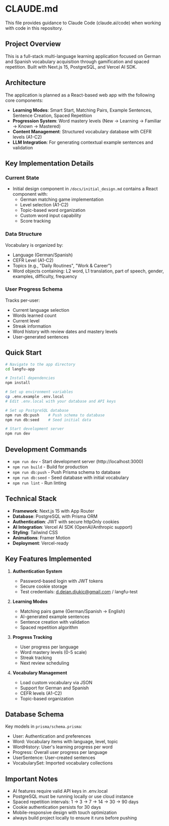 # CLAUDE.md

This file provides guidance to Claude Code (claude.ai/code) when working with code in this repository.

## Project Overview

This is a full-stack multi-language learning application focused on German and Spanish vocabulary acquisition through gamification and spaced repetition. Built with Next.js 15, PostgreSQL, and Vercel AI SDK.

## Architecture

The application is planned as a React-based web app with the following core components:

- **Learning Modes**: Smart Start, Matching Pairs, Example Sentences, Sentence Creation, Spaced Repetition
- **Progression System**: Word mastery levels (New → Learning → Familiar → Known → Mastered)
- **Content Management**: Structured vocabulary database with CEFR levels (A1-C2)
- **LLM Integration**: For generating contextual example sentences and validation

## Key Implementation Details

### Current State
- Initial design component in `/docs/initial_design.md` contains a React component with:
  - German matching game implementation
  - Level selection (A1-C2)
  - Topic-based word organization
  - Custom word input capability
  - Score tracking

### Data Structure
Vocabulary is organized by:
- Language (German/Spanish)
- CEFR Level (A1-C2)
- Topics (e.g., "Daily Routines", "Work & Career")
- Word objects containing: L2 word, L1 translation, part of speech, gender, examples, difficulty, frequency

### User Progress Schema
Tracks per-user:
- Current language selection
- Words learned count
- Current level
- Streak information
- Word history with review dates and mastery levels
- User-generated sentences

## Quick Start

```bash
# Navigate to the app directory
cd langfu-app

# Install dependencies
npm install

# Set up environment variables
cp .env.example .env.local
# Edit .env.local with your database and API keys

# Set up PostgreSQL database
npm run db:push    # Push schema to database
npm run db:seed    # Seed initial data

# Start development server
npm run dev
```

## Development Commands

- `npm run dev` - Start development server (http://localhost:3000)
- `npm run build` - Build for production
- `npm run db:push` - Push Prisma schema to database
- `npm run db:seed` - Seed database with initial vocabulary
- `npm run lint` - Run linting

## Technical Stack

- **Framework**: Next.js 15 with App Router
- **Database**: PostgreSQL with Prisma ORM
- **Authentication**: JWT with secure httpOnly cookies
- **AI Integration**: Vercel AI SDK (OpenAI/Anthropic support)
- **Styling**: Tailwind CSS
- **Animations**: Framer Motion
- **Deployment**: Vercel-ready

## Key Features Implemented

1. **Authentication System**
   - Password-based login with JWT tokens
   - Secure cookie storage
   - Test credentials: d.dejan.djukic@gmail.com / langfu-test

2. **Learning Modes**
   - Matching pairs game (German/Spanish → English)
   - AI-generated example sentences
   - Sentence creation with validation
   - Spaced repetition algorithm

3. **Progress Tracking**
   - User progress per language
   - Word mastery levels (0-5 scale)
   - Streak tracking
   - Next review scheduling

4. **Vocabulary Management**
   - Load custom vocabulary via JSON
   - Support for German and Spanish
   - CEFR levels (A1-C2)
   - Topic-based organization

## Database Schema

Key models in `prisma/schema.prisma`:
- User: Authentication and preferences
- Word: Vocabulary items with language, level, topic
- WordHistory: User's learning progress per word
- Progress: Overall user progress per language
- UserSentence: User-created sentences
- VocabularySet: Imported vocabulary collections

## Important Notes

- AI features require valid API keys in .env.local
- PostgreSQL must be running locally or use cloud instance
- Spaced repetition intervals: 1 → 3 → 7 → 14 → 30 → 90 days
- Cookie authentication persists for 30 days
- Mobile-responsive design with touch optimization
- always build project locally to ensure it runs before pushing
